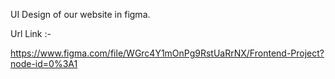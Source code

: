 UI Design of our website in figma.




Url Link :-

https://www.figma.com/file/WGrc4Y1mOnPg9RstUaRrNX/Frontend-Project?node-id=0%3A1